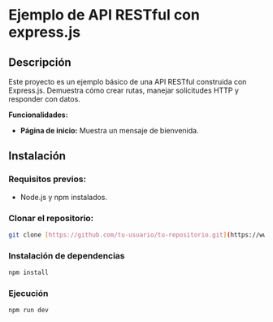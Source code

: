 # Ejemplo de API RESTful con express.js

## Descripción

Este proyecto es un ejemplo básico de una API RESTful construida con Express.js. Demuestra cómo crear rutas, manejar solicitudes HTTP y responder con datos.

**Funcionalidades:**

* **Página de inicio:** Muestra un mensaje de bienvenida.

## Instalación

### Requisitos previos:
* Node.js y npm instalados.

### Clonar el repositorio:
```bash
git clone [https://github.com/tu-usuario/tu-repositorio.git](https://www.google.com/search?q=https://github.com/tu-usuario/tu-repositorio.git)
```

### Instalación de dependencias
```bash
npm install
```

### Ejecución
```bash
npm run dev
```